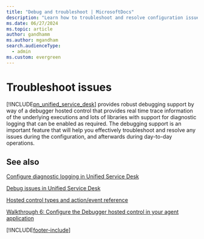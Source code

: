 ```yaml
---
title: "Debug and troubleshoot | MicrosoftDocs"
description: "Learn how to troubleshoot and resolve configuration issues using the debugger control in Unified Service Desk."
ms.date: 06/27/2024
ms.topic: article
author: gandhamm
ms.author: mgandham
search.audienceType: 
  - admin
ms.custom: evergreen
---
```

#  Troubleshoot issues
[!INCLUDE[pn_unified_service_desk](../../includes/pn-unified-service-desk.md)] provides robust debugging support by way of a debugger hosted control that provides real time trace information of the underlying executions and lots of libraries with support for diagnostic logging that can be enabled as required. The debugging support is an important feature that will help you effectively troubleshoot and resolve any issues during the configuration, and afterwards during day-to-day operations.  
  
  
## See also  

 [Configure diagnostic logging in Unified Service Desk](../../unified-service-desk/admin/configure-client-diagnostic-logging-unified-service-desk.md)  

 [Debug issues in Unified Service Desk](../../unified-service-desk/debug-issues-unified-service-desk.md )  
  
 [Hosted control types and action/event reference](../../unified-service-desk/hosted-control-types-actions-events.md)  

 [Walkthrough 6: Configure the Debugger hosted control in your agent application](../../unified-service-desk/walkthrough-configure-debugger-hosted-control-agent-application.md)


[!INCLUDE[footer-include](../../includes/footer-banner.md)]
